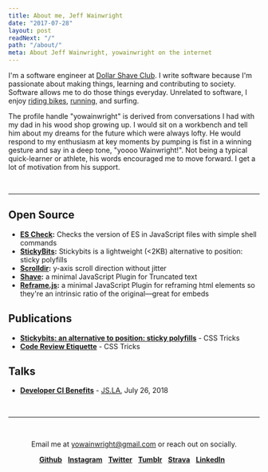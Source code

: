 ```yaml
---
title: About me, Jeff Wainwright
date: "2017-07-28"
layout: post
readNext: "/"
path: "/about/"
meta: About Jeff Wainwright, yowainwright on the internet
---
```


I'm a software engineer at [Dollar Shave Club](https://www.dollarshaveclub.com/). I write software because I'm passionate about making things, learning and contributing to society. Software allows me to do those things everyday. Unrelated to software, I enjoy [riding bikes](https://www.strava.com/athletes/722335), [running](https://www.strava.com/athletes/722335), and surfing.

The profile handle "yowainwright" is derived from conversations I had with my dad in his wood shop growing up. I would sit on a workbench and tell him about my dreams for the future which were always lofty. He would respond to my enthusiasm at key moments by pumping is fist in a winning gesture and say in a deep tone, "yoooo Wainwright!". Not being a typical quick-learner or athlete, his words encouraged me to move forward. I get a lot of motivation from his support.

<br>

---


## Open Source

-  **[ES Check](https://github.com/dollarshaveclub/es-check):** Checks the version of ES in JavaScript files with simple shell commands
-  **[StickyBits](https://github.com/dollarshaveclub/stickybits):** Stickybits is a lightweight (<2KB) alternative to position: sticky polyfills
-  **[Scrolldir](https://github.com/dollarshaveclub/scrolldir):** y-axis scroll direction without jitter
-  **[Shave](https://github.com/dollarshaveclub/shave):** a minimal JavaScript Plugin for Truncated text
-  **[Reframe.js](https://github.com/dollarshaveclub/reframe.js):** a minimal JavaScript Plugin for reframing html elements so they're an intrinsic ratio of the original—great for embeds

## Publications

-  **[Stickybits: an alternative to position: sticky polyfills](https://css-tricks.com/stickybits-alternative-position-sticky-polyfills/)** - CSS Tricks
-  **[Code Review Etiquette](https://css-tricks.com/code-review-etiquette/)** - CSS Tricks

## Talks

-  **[Developer CI Benefits](https://github.com/yowainwright/developer-ci-benefits)** - [JS.LA](https://js.la/), July 26, 2018

<br>

---

<br>

<p align="center">Email me at <a href="mailto:yowainwright@gmail.com">yowainwright@gmail.com</a> or reach out on socially.</p>
<p align="center">
  <a href="https://github.com/yowainwright"><strong>Github</strong></a>&nbsp;&nbsp;
  <a href="https://instagram.com/yowainwright"><strong>Instagram</strong></a>&nbsp;&nbsp;
  <a href="https://twitter.com/yowainwright"><strong>Twitter</strong></a>&nbsp;&nbsp;
  <a href="https://ratherbe.in"><strong>Tumblr</strong></a>&nbsp;&nbsp;
  <a href="https://www.strava.com/athletes/722335"><strong>Strava</strong></a>&nbsp;&nbsp;
  <a href="https://www.linkedin.com/in/jeffrywainwright/"><strong>LinkedIn</strong></a>&nbsp;&nbsp;
</p>

<br>
